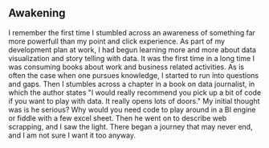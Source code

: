 ## Awakening
I remember the first time I stumbled across an awareness of something far more powerfull than my point and click experience.  As part of my development plan at work, I had begun learning more and more about data visualization and story telling with data.  It was the first time in a long time I was consuming books about work and business related activities. As is often the case when one pursues knowledge, I started to run into questions and gaps.  Then I stumbles across a chapter in a book on data journalist, in which the author states "I would really recommend you pick up a bit of code if you want to play with data.  It really opens lots of doors."  My initial thought was is he serious? Why would you need code to play around in a BI engine or fiddle with a few excel sheet.  Then he went on to describe web scrapping, and I saw the light.  There began a journey that may never end, and I am not sure I want it too anyway.
